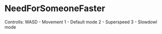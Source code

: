 # NeedForSomeoneFaster
 Controlls:
WASD - Movement
1 - Default mode
2 - Superspeed
3 - Slowdowl mode
